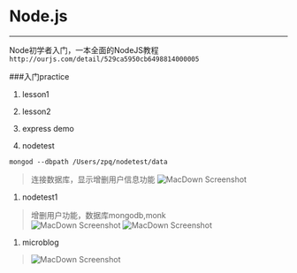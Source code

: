 # Node.js
------
Node初学者入门，一本全面的NodeJS教程 
` http://ourjs.com/detail/529ca5950cb6498814000005`

###入门practice

1. lesson1

1. lesson2

1. express demo

1. nodetest<br/>
>
  `mongod --dbpath /Users/zpq/nodetest/data`
>连接数据库，显示增删用户信息功能
>![MacDown Screenshot](https://github.com/amberenjoy/Node-practice.js/blob/master/nodetest/public/images/1.png)

1. nodetest1
>增删用户功能，数据库mongodb,monk<br/>
>![MacDown Screenshot](https://github.com/amberenjoy/Node-practice.js/blob/master/nodetest1/img/1.png)
![MacDown Screenshot](https://github.com/amberenjoy/Node-practice.js/blob/master/nodetest1/img/2.png)

1. microblog
>![MacDown Screenshot](https://github.com/amberenjoy/Node-practice.js/blob/master/microblog/img.png)
